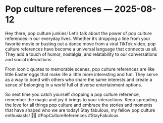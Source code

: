 # Pop culture references — 2025-08-12

Hey there, pop culture junkies! Let’s talk about the power of pop culture references in our everyday lives. Whether it’s dropping a line from your favorite movie or busting out a dance move from a viral TikTok video, pop culture references have become a universal language that connects us all. They add a touch of humor, nostalgia, and relatability to our conversations and social interactions.

From iconic quotes to memorable scenes, pop culture references are like little Easter eggs that make life a little more interesting and fun. They serve as a way to bond with others who share the same interests and create a sense of belonging in a world full of diverse entertainment options.

So next time you catch yourself dropping a pop culture reference, remember the magic and joy it brings to your interactions. Keep spreading the love for all things pop culture and embrace the stories and moments that have shaped who we are today! Stay fabulous, my fellow pop culture enthusiasts! 💫✨ #PopCultureReferences #StayFabulous